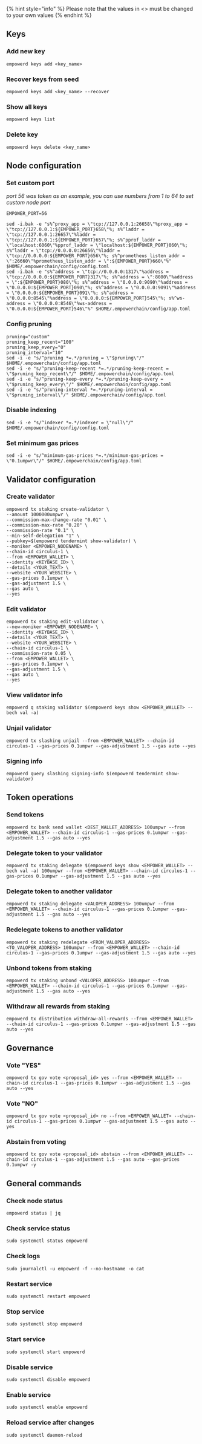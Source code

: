 {% hint style="info" %}
Please note that the values in <> must be changed to your own values
{% endhint %}

## Keys

### Add new key
```
empowerd keys add <key_name>
```
### Recover keys from seed
```
empowerd keys add <key_name> --recover
```
### Show all keys
```
empowerd keys list
```
### Delete key
```
empowerd keys delete <key_name>
```

## Node configuration

### Set custom port

*port 56 was taken as an example, you can use numbers from 1 to 64 to set custom node port*

```
EMPOWER_PORT=56
```
```
sed -i.bak -e "s%^proxy_app = \"tcp://127.0.0.1:26658\"%proxy_app = \"tcp://127.0.0.1:${EMPOWER_PORT}658\"%; s%^laddr = \"tcp://127.0.0.1:26657\"%laddr = \"tcp://127.0.0.1:${EMPOWER_PORT}657\"%; s%^pprof_laddr = \"localhost:6060\"%pprof_laddr = \"localhost:${EMPOWER_PORT}060\"%; s%^laddr = \"tcp://0.0.0.0:26656\"%laddr = \"tcp://0.0.0.0:${EMPOWER_PORT}656\"%; s%^prometheus_listen_addr = \":26660\"%prometheus_listen_addr = \":${EMPOWER_PORT}660\"%" $HOME/.empowerchain/config/config.toml
sed -i.bak -e "s%^address = \"tcp://0.0.0.0:1317\"%address = \"tcp://0.0.0.0:${EMPOWER_PORT}317\"%; s%^address = \":8080\"%address = \":${EMPOWER_PORT}080\"%; s%^address = \"0.0.0.0:9090\"%address = \"0.0.0.0:${EMPOWER_PORT}090\"%; s%^address = \"0.0.0.0:9091\"%address = \"0.0.0.0:${EMPOWER_PORT}091\"%; s%^address = \"0.0.0.0:8545\"%address = \"0.0.0.0:${EMPOWER_PORT}545\"%; s%^ws-address = \"0.0.0.0:8546\"%ws-address = \"0.0.0.0:${EMPOWER_PORT}546\"%" $HOME/.empowerchain/config/app.toml
```
### Config pruning
```
pruning="custom"
pruning_keep_recent="100"
pruning_keep_every="0"
pruning_interval="10"
sed -i -e "s/^pruning *=.*/pruning = \"$pruning\"/" $HOME/.empowerchain/config/app.toml
sed -i -e "s/^pruning-keep-recent *=.*/pruning-keep-recent = \"$pruning_keep_recent\"/" $HOME/.empowerchain/config/app.toml
sed -i -e "s/^pruning-keep-every *=.*/pruning-keep-every = \"$pruning_keep_every\"/" $HOME/.empowerchain/config/app.toml
sed -i -e "s/^pruning-interval *=.*/pruning-interval = \"$pruning_interval\"/" $HOME/.empowerchain/config/app.toml
```
### Disable indexing
```
sed -i -e "s/^indexer *=.*/indexer = \"null\"/" $HOME/.empowerchain/config/config.toml
```
### Set minimum gas prices
```
sed -i -e "s/^minimum-gas-prices *=.*/minimum-gas-prices = \"0.1umpwr\"/" $HOME/.empowerchain/config/app.toml
```

## Validator configuration

### Create validator
```
empowerd tx staking create-validator \
--amount 1000000umpwr \
--commission-max-change-rate "0.01" \
--commission-max-rate "0.20" \
--commission-rate "0.1" \
--min-self-delegation "1" \
--pubkey=$(empowerd tendermint show-validator) \
--moniker <EMPOWER_NODENAME> \
--chain-id circulus-1 \
--from <EMPOWER_WALLET> \
--identity <KEYBASE_ID> \
--details <YOUR_TEXT> \
--website <YOUR_WEBSITE> \
--gas-prices 0.1umpwr \
--gas-adjustment 1.5 \
--gas auto \
--yes
```
### Edit validator
```
empowerd tx staking edit-validator \
--new-moniker <EMPOWER_NODENAME> \
--identity <KEYBASE_ID> \
--details <YOUR_TEXT> \
--website <YOUR_WEBSITE> \
--chain-id circulus-1 \
--commission-rate 0.05 \
--from <EMPOWER_WALLET> \
--gas-prices 0.1umpwr \
--gas-adjustment 1.5 \
--gas auto \
--yes
```
### View validator info
```
empowerd q staking validator $(empowerd keys show <EMPOWER_WALLET> --bech val -a)
```
### Unjail validator
```
empowerd tx slashing unjail --from <EMPOWER_WALLET> --chain-id circulus-1 --gas-prices 0.1umpwr --gas-adjustment 1.5 --gas auto --yes 
```
### Signing info
```
empowerd query slashing signing-info $(empowerd tendermint show-validator)
```

## Token operations

### Send tokens
```
empowerd tx bank send wallet <DEST_WALLET_ADDRESS> 100umpwr --from <EMPOWER_WALLET> --chain-id circulus-1 --gas-prices 0.1umpwr --gas-adjustment 1.5 --gas auto --yes
```
### Delegate token to your validator
```
empowerd tx staking delegate $(empowerd keys show <EMPOWER_WALLET> --bech val -a) 100umpwr --from <EMPOWER_WALLET> --chain-id circulus-1 --gas-prices 0.1umpwr --gas-adjustment 1.5 --gas auto --yes
```
### Delegate token to another validator
```
empowerd tx staking delegate <VALOPER_ADDRESS> 100umpwr --from <EMPOWER_WALLET> --chain-id circulus-1 --gas-prices 0.1umpwr --gas-adjustment 1.5 --gas auto --yes
```
### Redelegate tokens to another validator
```
empowerd tx staking redelegate <FROM_VALOPER_ADDRESS> <TO_VALOPER_ADDRESS> 100umpwr --from <EMPOWER_WALLET> --chain-id circulus-1 --gas-prices 0.1umpwr --gas-adjustment 1.5 --gas auto --yes
```
### Unbond tokens from staking
```
empowerd tx staking unbond <VALOPER_ADDRESS> 100umpwr --from <EMPOWER_WALLET> --chain-id circulus-1 --gas-prices 0.1umpwr --gas-adjustment 1.5 --gas auto --yes
```
### Withdraw all rewards from staking
```
empowerd tx distribution withdraw-all-rewards --from <EMPOWER_WALLET> --chain-id circulus-1 --gas-prices 0.1umpwr --gas-adjustment 1.5 --gas auto --yes
```

## Governance
### Vote "YES"
```
empowerd tx gov vote <proposal_id> yes --from <EMPOWER_WALLET> --chain-id circulus-1 --gas-prices 0.1umpwr --gas-adjustment 1.5 --gas auto --yes
```
### Vote "NO"
```
empowerd tx gov vote <proposal_id> no --from <EMPOWER_WALLET> --chain-id circulus-1 --gas-prices 0.1umpwr --gas-adjustment 1.5 --gas auto --yes
```
### Abstain from voting
```
empowerd tx gov vote <proposal_id> abstain --from <EMPOWER_WALLET> --chain-id circulus-1 --gas-adjustment 1.5 --gas auto --gas-prices 0.1umpwr -y
```


## General commands
### Check node status
```
empowerd status | jq
```
### Check service status
```
sudo systemctl status empowerd
```
### Check logs
```
sudo journalctl -u empowerd -f --no-hostname -o cat
```
### Restart service
```
sudo systemctl restart empowerd
```
### Stop service
```
sudo systemctl stop empowerd
```
### Start service
```
sudo systemctl start empowerd
```
### Disable service
```
sudo systemctl disable empowerd
```
### Enable service
```
sudo systemctl enable empowerd
```
### Reload service after changes
```
sudo systemctl daemon-reload
```